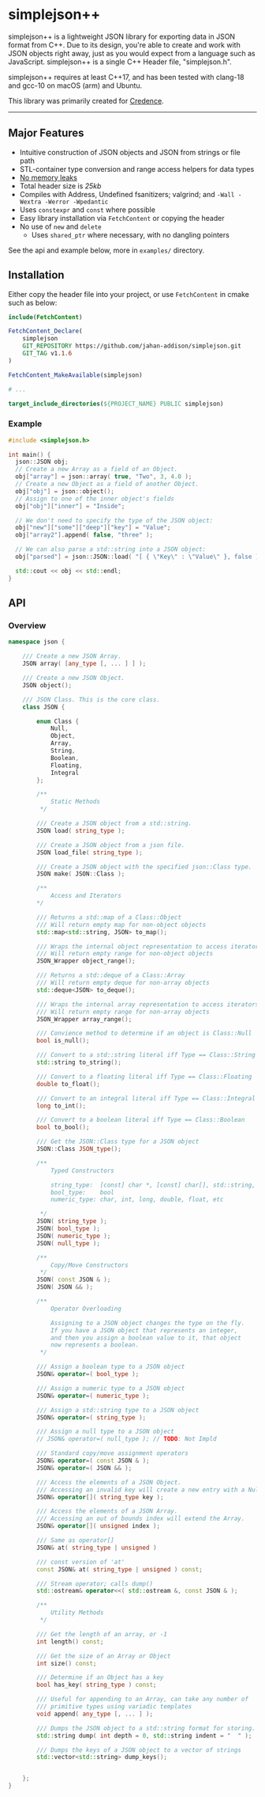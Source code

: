 # simplejson++

simplejson++ is a lightweight JSON library for exporting data in JSON format from C++. Due to its design, you're able to create and work with JSON objects right away, just as you would expect from a language such as JavaScript. simplejson++ is a single C++ Header file, "simplejson.h".

simplejson++ requires at least C++17, and has been tested with clang-18 and gcc-10 on macOS (arm) and Ubuntu.

This library was primarily created for [Credence](https://github.com/jahan-addison/credence/).

---

## Major Features

* Intuitive construction of JSON objects and JSON from strings or file path
* STL-container type conversion and range access helpers for data types
* [No memory leaks](https://github.com/jahan-addison/simplejson/actions/runs/17600602459/job/50001743753#step:8:661)
* Total header size is _25kb_
* Compiles with Address, Undefined fsanitizers; valgrind; and `-Wall -Wextra -Werror -Wpedantic`
* Uses `constexpr` and `const` where possible
* Easy library installation via `FetchContent` or copying the header
* No use of `new` and `delete`
  * Uses `shared_ptr` where necessary, with no dangling pointers

See the api and example below, more in `examples/` directory.

## Installation

Either copy the header file into your project, or use `FetchContent` in cmake such as below:

```cmake
include(FetchContent)

FetchContent_Declare(
    simplejson
    GIT_REPOSITORY https://github.com/jahan-addison/simplejson.git
    GIT_TAG v1.1.6
)

FetchContent_MakeAvailable(simplejson)

# ...

target_include_directories(${PROJECT_NAME} PUBLIC simplejson)


```

### Example

```C++
#include <simplejson.h>

int main() {
  json::JSON obj;
  // Create a new Array as a field of an Object.
  obj["array"] = json::array( true, "Two", 3, 4.0 );
  // Create a new Object as a field of another Object.
  obj["obj"] = json::object();
  // Assign to one of the inner object's fields
  obj["obj"]["inner"] = "Inside";

  // We don't need to specify the type of the JSON object:
  obj["new"]["some"]["deep"]["key"] = "Value";
  obj["array2"].append( false, "three" );

  // We can also parse a std::string into a JSON object:
  obj["parsed"] = json::JSON::load( "[ { \"Key\" : \"Value\" }, false ]" );

  std::cout << obj << std::endl;
}
```

## API

### Overview

```C++
namespace json {

    /// Create a new JSON Array.
    JSON array( [any_type [, ... ] ] );

    /// Create a new JSON Object.
    JSON object();

    /// JSON Class. This is the core class.
    class JSON {

        enum Class {
            Null,
            Object,
            Array,
            String,
            Boolean,
            Floating,
            Integral
        };

        /**
            Static Methods
         */

        /// Create a JSON object from a std::string.
        JSON load( string_type );

        /// Create a JSON object from a json file.
        JSON load_file( string_type );

        /// Create a JSON object with the specified json::Class type.
        JSON make( JSON::Class );

        /**
            Access and Iterators
        */

        /// Returns a std::map of a Class::Object
        /// Will return empty map for non-object objects
        std::map<std::string, JSON> to_map();

        /// Wraps the internal object representation to access iterators
        /// Will return empty range for non-object objects
        JSON_Wrapper object_range();

        /// Returns a std::deque of a Class::Array
        /// Will return empty deque for non-array objects
        std::deque<JSON> to_deque();

        /// Wraps the internal array representation to access iterators.
        /// Will return empty range for non-array objects
        JSON_Wrapper array_range();

        /// Convience method to determine if an object is Class::Null
        bool is_null();

        /// Convert to a std::string literal iff Type == Class::String
        std::string to_string();

        /// Convert to a floating literal iff Type == Class::Floating
        double to_float();

        /// Convert to an integral literal iff Type == Class::Integral
        long to_int();

        /// Convert to a boolean literal iff Type == Class::Boolean
        bool to_bool();

        /// Get the JSON::Class type for a JSON object
        JSON::Class JSON_type();

        /**
            Typed Constructors

            string_type:  [const] char *, [const] char[], std::string, etc
            bool_type:    bool
            numeric_type: char, int, long, double, float, etc

         */
        JSON( string_type );
        JSON( bool_type );
        JSON( numeric_type );
        JSON( null_type );

        /**
            Copy/Move Constructors
         */
        JSON( const JSON & );
        JSON( JSON && );

        /**
            Operator Overloading

            Assigning to a JSON object changes the type on the fly.
            If you have a JSON object that represents an integer,
            and then you assign a boolean value to it, that object
            now represents a boolean.
         */

        /// Assign a boolean type to a JSON object
        JSON& operator=( bool_type );

        /// Assign a numeric type to a JSON object
        JSON& operator=( numeric_type );

        /// Assign a std::string type to a JSON object
        JSON& operator=( string_type );

        /// Assign a null type to a JSON object
        // JSON& operator=( null_type ); // TODO: Not Impld

        /// Standard copy/move assignment operators
        JSON& operator=( const JSON & );
        JSON& operator=( JSON && );

        /// Access the elements of a JSON Object.
        /// Accessing an invalid key will create a new entry with a Null type.
        JSON& operator[]( string_type key );

        /// Access the elements of a JSON Array.
        /// Accessing an out of bounds index will extend the Array.
        JSON& operator[]( unsigned index );

        /// Same as operator[]
        JSON& at( string_type | unsigned )

        /// const version of 'at'
        const JSON& at( string_type | unsigned ) const;

        /// Stream operator; calls dump()
        std::ostream& operator<<( std::ostream &, const JSON & );

        /**
            Utility Methods
         */

        /// Get the length of an array, or -1
        int length() const;

        /// Get the size of an Array or Object
        int size() const;

        /// Determine if an Object has a key
        bool has_key( string_type ) const;

        /// Useful for appending to an Array, can take any number of
        /// primitive types using variadic templates
        void append( any_type [, ... ] );

        /// Dumps the JSON object to a std::string format for storing.
        std::string dump( int depth = 0, std::string indent = "  " );

        /// Dumps the keys of a JSON object to a vector of strings
        std::vector<std::string> dump_keys();


    };
}
```
